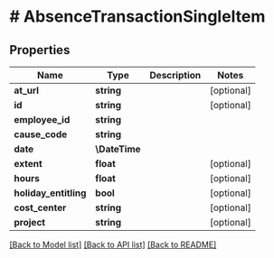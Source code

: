 # # AbsenceTransactionSingleItem

## Properties

Name | Type | Description | Notes
------------ | ------------- | ------------- | -------------
**at_url** | **string** |  | [optional]
**id** | **string** |  | [optional]
**employee_id** | **string** |  |
**cause_code** | **string** |  |
**date** | **\DateTime** |  |
**extent** | **float** |  | [optional]
**hours** | **float** |  | [optional]
**holiday_entitling** | **bool** |  | [optional]
**cost_center** | **string** |  | [optional]
**project** | **string** |  | [optional]

[[Back to Model list]](../../README.md#models) [[Back to API list]](../../README.md#endpoints) [[Back to README]](../../README.md)
